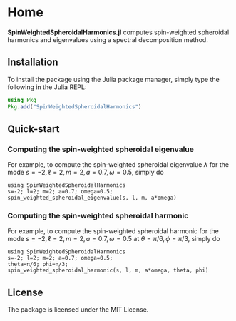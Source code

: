 # Home

**SpinWeightedSpheroidalHarmonics.jl** computes spin-weighted spheroidal harmonics and eigenvalues using a spectral decomposition method.

## Installation
To install the package using the Julia package manager, simply type the following in the Julia REPL:
```julia
using Pkg
Pkg.add("SpinWeightedSpheroidalHarmonics")
```

## Quick-start
### Computing the spin-weighted spheroidal eigenvalue
For example, to compute the spin-weighted spheroidal eigenvalue $\lambda$ for the mode $s = -2, \ell = 2, m = 2, a = 0.7, \omega = 0.5$, simply do
```@repl
using SpinWeightedSpheroidalHarmonics
s=-2; l=2; m=2; a=0.7; omega=0.5;
spin_weighted_spheroidal_eigenvalue(s, l, m, a*omega)
```

### Computing the spin-weighted spheroidal harmonic
For example, to compute the spin-weighted spheroidal harmonic for the mode $s = -2, \ell = 2, m = 2, a = 0.7, \omega = 0.5$ at $\theta = \pi/6, \phi = \pi/3$, simply do
```@repl
using SpinWeightedSpheroidalHarmonics
s=-2; l=2; m=2; a=0.7; omega=0.5;
theta=π/6; phi=π/3;
spin_weighted_spheroidal_harmonic(s, l, m, a*omega, theta, phi)
```

## License
The package is licensed under the MIT License.